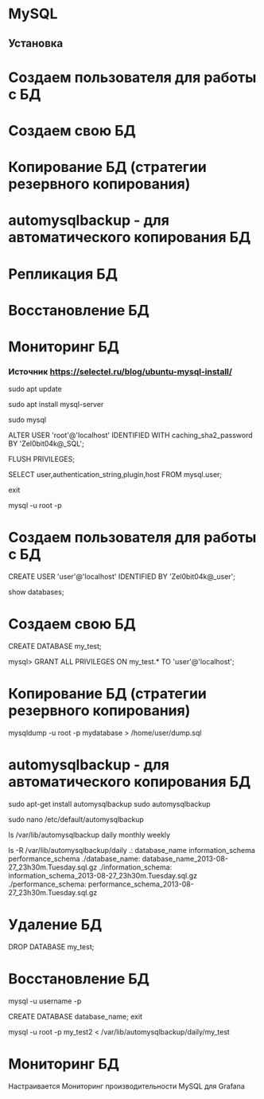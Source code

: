 # MySQL

## Установка

# Создаем пользователя для работы с БД

# Создаем свою БД

# Копирование БД (стратегии резервного копирования)

<!-- Итак, вспомним такие понятия как RPO и RTO.

Recovery Point Objective – максимально допустимый интервал за который мы можем позволить себе потерять данные. Например, если у нас RPO равно двум часам, то в случае сбоя мы потеряем данные максимум за последние два часа.

Recovery Time Objective - промежуток времени, в течение которого БД может оставаться недоступной в случае сбоя. То есть это то время, за которое мы обязуемся восстановить наши данные из бэкапа.

Есть логический (Для экспорта информации из базы данных в формате SQL можно использовать утилиту mysqldump)и физический бэкапы. Физический бэкап предполагает создание резервных копий на файловом уровне. В простейшем случае, мы просто останавливаем базу и копируем файлы из рабочей папки (/var/lib/mysql/db/).
Логические бывают полные и инкрементные. В последних записываются изменения с последнего бэкапа.

Как правило в сети имеется централизованный сервер резервного копирования с которого осуществляются подключения к узлам для выполнения бэкапов. В таком случае синтаксис команды будет следующий:

mysqldump -h хост -P порт -u имя_пользователя -p имя_базы > data-dump.sql
-->

# automysqlbackup - для автоматического копирования БД

# Репликация БД

<!-- Источник https://andreyex.ru/ubuntu/kak-nastroit-replikatsiyu-mysql-master-slave-v-ubuntu-18-04/ -->

# Восстановление БД

# Мониторинг БД

### Источник https://selectel.ru/blog/ubuntu-mysql-install/

<!-- Для установки обновите индекс пакетов на вашем сервере, если еще не сделали этого: -->

sudo apt update

<!-- Затем выполните установку пакета mysql-server: -->

sudo apt install mysql-server

<!-- Заходим в SQL и меняем пароль -->

sudo mysql

ALTER USER 'root'@'localhost' IDENTIFIED WITH caching_sha2_password BY 'Zel0bit04k@\_SQL';

<!-- Сохраним изменения -->

FLUSH PRIVILEGES;

<!-- Проверяем, что для пользователя пароль изменился -->

SELECT user,authentication_string,plugin,host FROM mysql.user;

<!-- Выход -->

exit

<!-- Вход -->

mysql -u root -p

# Создаем пользователя для работы с БД

CREATE USER 'user'@'localhost' IDENTIFIED BY 'Zel0bit04k@\_user';

<!-- Просмотр БД -->

show databases;

# Создаем свою БД

CREATE DATABASE my_test;

<!-- Даем права на БД -->

mysql> GRANT ALL PRIVILEGES ON my_test.\* TO 'user'@'localhost';

# Копирование БД (стратегии резервного копирования)

<!-- Для копирования используется программа mysqldump уже встроенная в MYSQL -->

mysqldump -u root -p mydatabase > /home/user/dump.sql

# automysqlbackup - для автоматического копирования БД

<!-- Чтобы установить эту программу, введите в терминал: -->

sudo apt-get install automysqlbackup
sudo automysqlbackup

<!-- Главный конфигурационный файл утилиты находится в /etc/default/automysqlbackup; откройте его с правами администратора: -->

sudo nano /etc/default/automysqlbackup

<!-- Как видите, данный файл по умолчанию присваивает множество переменных из файла /etc/mysql/debian.cnf, который содержит данные для авторизации. Из этого файла automysqlbackup считывает пользователя, пароль и БД, резервные копии которых нужно создать.

Стандартное место хранения резервных копий – /var/lib/automysqlbackup. Найдите этот каталог и ознакомьтесь со структурой бэкапов: -->

ls /var/lib/automysqlbackup
daily monthly weekly

<!-- Каталог daily содержит подкаталог для каждой БД, в котором хранится сжатый sql дамп, полученный в результате последнего запуска команды: -->

ls -R /var/lib/automysqlbackup/daily
.:
database_name information_schema performance_schema
./database_name:
database_name_2013-08-27_23h30m.Tuesday.sql.gz
./information_schema:
information_schema_2013-08-27_23h30m.Tuesday.sql.gz
./performance_schema:
performance_schema_2013-08-27_23h30m.Tuesday.sql.gz

<!-- Для настройки автоматического запуска резервного копирования система Ubuntu устанавливает вместе с этой программой демона cron. -->

# Удаление БД

DROP DATABASE my_test;

# Восстановление БД

<!-- Чтобы восстановить дамп БД, созданный при помощи mysqldump, нужно просто перенаправить вывод в файл MySQL.

Для этого создайте пустую БД для хранения импортированных данных. Войдите в MySQL: -->

mysql -u username -p

<!-- Создайте новую БД, чтобы переместить в неё данные из дампа, а затем закройте командную строку MySQL: -->

CREATE DATABASE database_name;
exit

<!-- Перенаправьте дамп-файл в файл БД: -->

mysql -u root -p my_test2 < /var/lib/automysqlbackup/daily/my_test

<!--
Скопированные данные будут восстановлены в новой БД. -->

# Мониторинг БД

Настраивается Мониторинг производительности MySQL для Grafana

